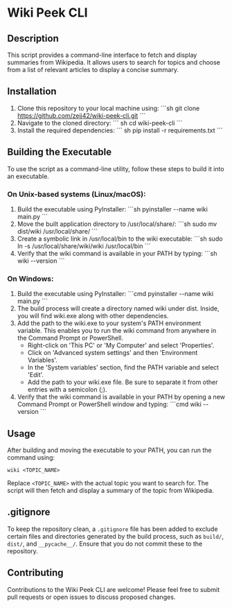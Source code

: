 # Wiki Peek CLI

## Description

This script provides a command-line interface to fetch and display summaries from Wikipedia. It allows users to search for topics and choose from a list of relevant articles to display a concise summary.

## Installation

1. Clone this repository to your local machine using:
   \```sh
   git clone https://github.com/zejj42/wiki-peek-cli.git
   \```
2. Navigate to the cloned directory:
   \``` sh
   cd wiki-peek-cli
   \```
3. Install the required dependencies:
   \``` sh
   pip install -r requirements.txt
   \```

## Building the Executable

To use the script as a command-line utility, follow these steps to build it into an executable.

### On Unix-based systems (Linux/macOS):

1. Build the executable using PyInstaller:
   \```sh
   pyinstaller --name wiki main.py
   \```
2. Move the built application directory to /usr/local/share/:
   \```sh
   sudo mv dist/wiki /usr/local/share/
   \```
3. Create a symbolic link in /usr/local/bin to the wiki executable:
   \```sh
   sudo ln -s /usr/local/share/wiki/wiki /usr/local/bin
   \```
4. Verify that the wiki command is available in your PATH by typing:
   \```sh
   wiki --version
   \```

### On Windows:

1. Build the executable using PyInstaller:
   \```cmd
   pyinstaller --name wiki main.py
   \```
2. The build process will create a directory named wiki under dist. Inside, you will find wiki.exe along with other dependencies.
3. Add the path to the wiki.exe to your system's PATH environment variable. This enables you to run the wiki command from anywhere in the Command Prompt or PowerShell.
   - Right-click on 'This PC' or 'My Computer' and select 'Properties'.
   - Click on 'Advanced system settings' and then 'Environment Variables'.
   - In the 'System variables' section, find the PATH variable and select 'Edit'.
   - Add the path to your wiki.exe file. Be sure to separate it from other entries with a semicolon (;).
4. Verify that the wiki command is available in your PATH by opening a new Command Prompt or PowerShell window and typing:
   \```cmd
   wiki --version
   \```

## Usage

After building and moving the executable to your PATH, you can run the command using:

`wiki <TOPIC_NAME>`

Replace `<TOPIC_NAME>` with the actual topic you want to search for. The script will then fetch and display a summary of the topic from Wikipedia.

## .gitignore

To keep the repository clean, a `.gitignore` file has been added to exclude certain files and directories generated by the build process, such as `build/`, `dist/`, and `__pycache__/`. Ensure that you do not commit these to the repository.

## Contributing

Contributions to the Wiki Peek CLI are welcome! Please feel free to submit pull requests or open issues to discuss proposed changes.

